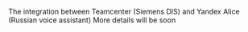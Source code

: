 The integration between Teamcenter (Siemens DIS) and Yandex Alice (Russian voice assistant) 
More details will be soon
